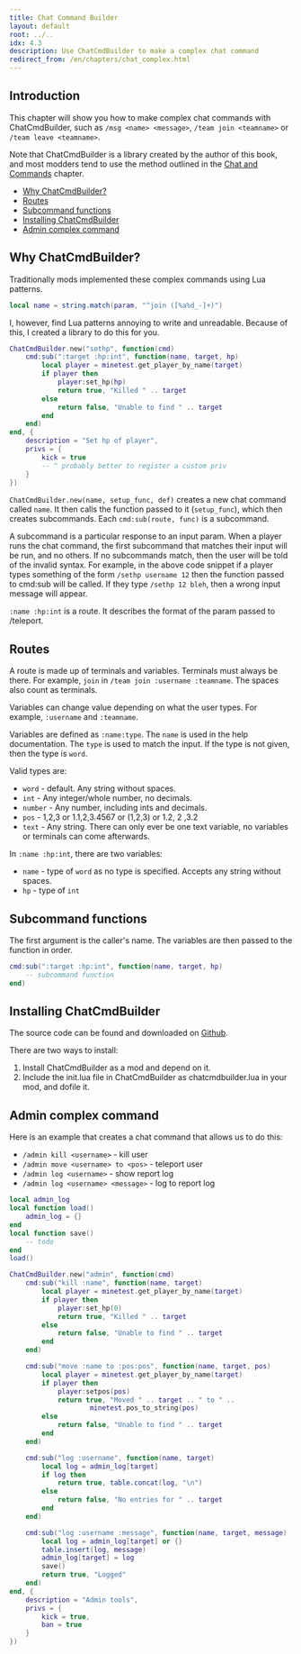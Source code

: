 ```yaml
---
title: Chat Command Builder
layout: default
root: ../..
idx: 4.3
description: Use ChatCmdBuilder to make a complex chat command
redirect_from: /en/chapters/chat_complex.html
---
```


## Introduction <!-- omit in toc -->

This chapter will show you how to make complex chat commands with ChatCmdBuilder,
such as `/msg <name> <message>`, `/team join <teamname>` or `/team leave <teamname>`.

Note that ChatCmdBuilder is a library created by the author of this book, and most
modders tend to use the method outlined in the
[Chat and Commands](chat.html#complex-subcommands) chapter.

- [Why ChatCmdBuilder?](#why-chatcmdbuilder)
- [Routes](#routes)
- [Subcommand functions](#subcommand-functions)
- [Installing ChatCmdBuilder](#installing-chatcmdbuilder)
- [Admin complex command](#admin-complex-command)

## Why ChatCmdBuilder?

Traditionally mods implemented these complex commands using Lua patterns.

```lua
local name = string.match(param, "^join ([%a%d_-]+)")
```

I, however, find Lua patterns annoying to write and unreadable.
Because of this, I created a library to do this for you.

```lua
ChatCmdBuilder.new("sethp", function(cmd)
    cmd:sub(":target :hp:int", function(name, target, hp)
        local player = minetest.get_player_by_name(target)
        if player then
            player:set_hp(hp)
            return true, "Killed " .. target
        else
            return false, "Unable to find " .. target
        end
    end)
end, {
    description = "Set hp of player",
    privs = {
        kick = true
        -- ^ probably better to register a custom priv
    }
})
```

`ChatCmdBuilder.new(name, setup_func, def)` creates a new chat command called
`name`. It then calls the function passed to it (`setup_func`), which then creates
subcommands. Each `cmd:sub(route, func)` is a subcommand.

A subcommand is a particular response to an input param. When a player runs
the chat command, the first subcommand that matches their input will be run,
and no others. If no subcommands match, then the user will be told of the invalid
syntax. For example, in the above code snippet if a player
types something of the form `/sethp username 12` then the function passed
to cmd:sub will be called. If they type `/sethp 12 bleh`, then a wrong
input message will appear.

`:name :hp:int` is a route. It describes the format of the param passed to /teleport.

## Routes

A route is made up of terminals and variables. Terminals must always be there.
For example, `join` in `/team join :username :teamname`. The spaces also count
as terminals.

Variables can change value depending on what the user types. For example, `:username`
and `:teamname`.

Variables are defined as `:name:type`. The `name` is used in the help documentation.
The `type` is used to match the input. If the type is not given, then the type is
`word`.

Valid types are:

* `word`   - default. Any string without spaces.
* `int`    - Any integer/whole number, no decimals.
* `number` - Any number, including ints and decimals.
* `pos`    - 1,2,3 or 1.1,2,3.4567 or (1,2,3) or 1.2, 2 ,3.2
* `text`   - Any string. There can only ever be one text variable,
             no variables or terminals can come afterwards.

In `:name :hp:int`, there are two variables:

* `name` - type of `word` as no type is specified. Accepts any string without spaces.
* `hp` - type of `int`

## Subcommand functions

The first argument is the caller's name. The variables are then passed to the
function in order.

```lua
cmd:sub(":target :hp:int", function(name, target, hp)
    -- subcommand function
end)
```

## Installing ChatCmdBuilder

The source code can be found and downloaded on
[Github](https://github.com/rubenwardy/ChatCmdBuilder/).

There are two ways to install:

1. Install ChatCmdBuilder as a mod and depend on it.
2. Include the init.lua file in ChatCmdBuilder as chatcmdbuilder.lua in your mod,
   and dofile it.

## Admin complex command

Here is an example that creates a chat command that allows us to do this:

* `/admin kill <username>` - kill user
* `/admin move <username> to <pos>` - teleport user
* `/admin log <username>` - show report log
* `/admin log <username> <message>` - log to report log

```lua
local admin_log
local function load()
    admin_log = {}
end
local function save()
    -- todo
end
load()

ChatCmdBuilder.new("admin", function(cmd)
    cmd:sub("kill :name", function(name, target)
        local player = minetest.get_player_by_name(target)
        if player then
            player:set_hp(0)
            return true, "Killed " .. target
        else
            return false, "Unable to find " .. target
        end
    end)

    cmd:sub("move :name to :pos:pos", function(name, target, pos)
        local player = minetest.get_player_by_name(target)
        if player then
            player:setpos(pos)
            return true, "Moved " .. target .. " to " ..
                    minetest.pos_to_string(pos)
        else
            return false, "Unable to find " .. target
        end
    end)

    cmd:sub("log :username", function(name, target)
        local log = admin_log[target]
        if log then
            return true, table.concat(log, "\n")
        else
            return false, "No entries for " .. target
        end
    end)

    cmd:sub("log :username :message", function(name, target, message)
        local log = admin_log[target] or {}
        table.insert(log, message)
        admin_log[target] = log
        save()
        return true, "Logged"
    end)
end, {
    description = "Admin tools",
    privs = {
        kick = true,
        ban = true
    }
})
```
